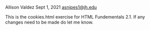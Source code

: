 Allison Valdez
Sept 1, 2021
asnipes1@jh.edu

This is the cookies.html exercise for HTML Fundementals 2.1. If any changes need to be made do let me know.